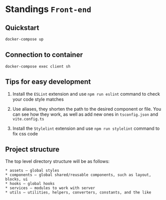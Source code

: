 # Standings `Front-end`

## Quickstart

```sh
docker-compose up
```

## Connection to container

```
docker-compose exec client sh
```

## Tips for easy development

1. Install the `ESLint` extension and use `npm run eslint` command to check your code style matches

2. Use aliases, they shorten the path to the desired component or file. You can see how they work, as well as add new ones in `tsconfig.json` and `vite.config.ts`

3. Install the `Stylelint` extension and use `npm run stylelint` command to fix css code

## Project structure

The top level directory structure will be as follows:

```
* assets — global styles
* components — global shared/reusable components, such as layout, blocks, ui
* hooks — global hooks
* services — modules to work with server
* utils — utilities, helpers, converters, constants, and the like
```
